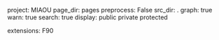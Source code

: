 project: MIAOU
page_dir: pages
preprocess: False
src_dir: .
graph: true
warn: true
search: true
display: public
         private
         protected

extensions: F90